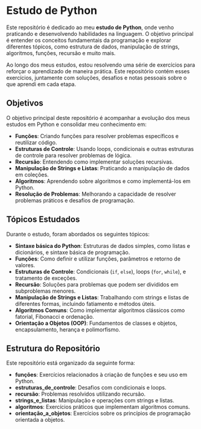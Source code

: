 # Estudo de Python

Este repositório é dedicado ao meu **estudo de Python**, onde venho praticando e desenvolvendo habilidades na linguagem. O objetivo principal é entender os conceitos fundamentais da programação e explorar diferentes tópicos, como estrutura de dados, manipulação de strings, algoritmos, funções, recursão e muito mais.

Ao longo dos meus estudos, estou resolvendo uma série de exercícios para reforçar o aprendizado de maneira prática. Este repositório contém esses exercícios, juntamente com soluções, desafios e notas pessoais sobre o que aprendi em cada etapa.

## Objetivos

O objetivo principal deste repositório é acompanhar a evolução dos meus estudos em Python e consolidar meu conhecimento em:

- **Funções**: Criando funções para resolver problemas específicos e reutilizar código.
- **Estruturas de Controle**: Usando loops, condicionais e outras estruturas de controle para resolver problemas de lógica.
- **Recursão**: Entendendo como implementar soluções recursivas.
- **Manipulação de Strings e Listas**: Praticando a manipulação de dados em coleções.
- **Algoritmos**: Aprendendo sobre algoritmos e como implementá-los em Python.
- **Resolução de Problemas**: Melhorando a capacidade de resolver problemas práticos e desafios de programação.

## Tópicos Estudados

Durante o estudo, foram abordados os seguintes tópicos:

- **Sintaxe básica do Python**: Estruturas de dados simples, como listas e dicionários, e sintaxe básica de programação.
- **Funções**: Como definir e utilizar funções, parâmetros e retorno de valores.
- **Estruturas de Controle**: Condicionais (`if`, `else`), loops (`for`, `while`), e tratamento de exceções.
- **Recursão**: Soluções para problemas que podem ser divididos em subproblemas menores.
- **Manipulação de Strings e Listas**: Trabalhando com strings e listas de diferentes formas, incluindo fatiamento e métodos úteis.
- **Algoritmos Comuns**: Como implementar algoritmos clássicos como fatorial, Fibonacci e ordenação.
- **Orientação a Objetos (OOP)**: Fundamentos de classes e objetos, encapsulamento, herança e polimorfismo.

## Estrutura do Repositório

Este repositório está organizado da seguinte forma:

- **funções**: Exercícios relacionados à criação de funções e seu uso em Python.
- **estruturas_de_controle**: Desafios com condicionais e loops.
- **recursão**: Problemas resolvidos utilizando recursão.
- **strings_e_listas**: Manipulação e operações com strings e listas.
- **algoritmos**: Exercícios práticos que implementam algoritmos comuns.
- **orientação_a_objetos**: Exercícios sobre os princípios de programação orientada a objetos.

